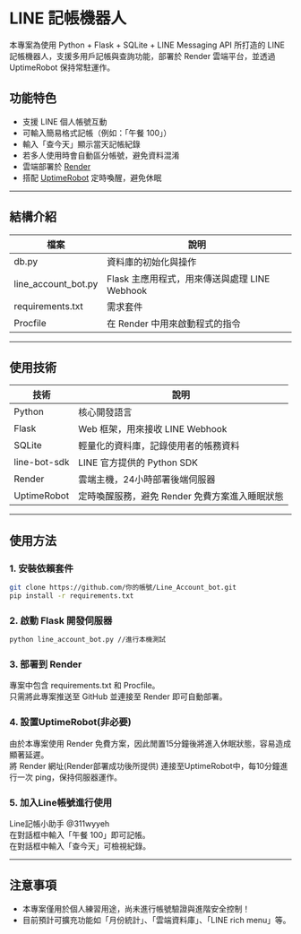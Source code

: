 # LINE 記帳機器人

本專案為使用 Python + Flask + SQLite + LINE Messaging API 所打造的 LINE 記帳機器人，支援多用戶記帳與查詢功能，部署於 Render 雲端平台，並透過 UptimeRobot 保持常駐運作。

## 功能特色

- 支援 LINE 個人帳號互動
- 可輸入簡易格式記帳（例如：「午餐 100」）
- 輸入「查今天」顯示當天記帳紀錄
- 若多人使用時會自動區分帳號，避免資料混淆
- 雲端部署於 [Render](https://render.com/)
- 搭配 [UptimeRobot](https://uptimerobot.com/) 定時喚醒，避免休眠

---

## 結構介紹

| 檔案 | 說明 |
|------|------|
| db.py | 資料庫的初始化與操作 |
| line_account_bot.py | Flask 主應用程式，用來傳送與處理 LINE Webhook |
| requirements.txt | 需求套件 |
| Procfile | 在 Render 中用來啟動程式的指令 |

---

## 使用技術

| 技術 | 說明 |
|------|------|
| Python | 核心開發語言 |
| Flask | Web 框架，用來接收 LINE Webhook |
| SQLite | 輕量化的資料庫，記錄使用者的帳務資料 |
| line-bot-sdk | LINE 官方提供的 Python SDK |
| Render | 雲端主機，24小時部署後端伺服器 |
| UptimeRobot | 定時喚醒服務，避免 Render 免費方案進入睡眠狀態 |

---

##  使用方法

### 1. 安裝依賴套件
```bash
git clone https://github.com/你的帳號/Line_Account_bot.git
pip install -r requirements.txt
```

### 2. 啟動 Flask 開發伺服器
```bash
python line_account_bot.py //進行本機測試
```

### 3. 部署到 Render 
專案中包含 requirements.txt 和 Procfile。\
只需將此專案推送至 GitHub 並連接至 Render 即可自動部署。

### 4. 設置UptimeRobot(非必要)
由於本專案使用 Render 免費方案，因此閒置15分鐘後將進入休眠狀態，容易造成顯著延遲。\
將 Render 網址(Render部署成功後所提供) 連接至UptimeRobot中，每10分鐘進行一次 ping，保持伺服器運作。

### 5. 加入Line帳號進行使用
Line記帳小助手 @311wyyeh\
在對話框中輸入「午餐 100」即可記帳。\
在對話框中輸入「查今天」可檢視紀錄。

---

## 注意事項
- 本專案僅用於個人練習用途，尚未進行帳號驗證與進階安全控制！
- 目前預計可擴充功能如「月份統計」、「雲端資料庫」、「LINE rich menu」等。
